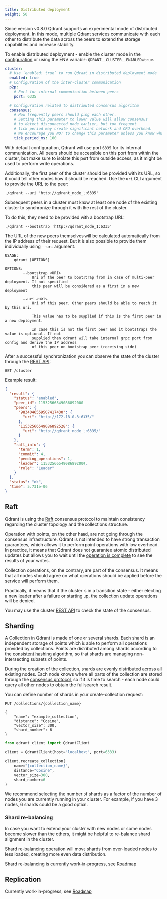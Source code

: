 ```yaml
---
title: Distributed deployment
weight: 50
---
```


Since version v0.8.0 Qdrant supports an experimental mode of distributed deployment.
In this mode, multiple Qdrant services communicate with each other to distribute the data across the peers to extend the storage capabilities and increase stability.

To enable distributed deployment - enable the cluster mode in the [configuration](../configuration) or using the ENV variable: `QDRANT__CLUSTER__ENABLED=true`.

```yaml
cluster:
  # Use `enabled: true` to run Qdrant in distributed deployment mode
  enabled: true
  # Configuration of the inter-cluster communication
  p2p:
    # Port for internal communication between peers
    port: 6335

  # Configuration related to distributed consensus algorithm
  consensus:
    # How frequently peers should ping each other.
    # Setting this parameter to lower value will allow consensus
    # to detect disconnected node earlier, but too frequent
    # tick period may create significant network and CPU overhead.
    # We encourage you NOT to change this parameter unless you know what you are doing.
    tick_period_ms: 100
```

With default configuration, Qdrant will use port `6335` for its internal communication.
All peers should be accessible on this port from within the cluster, but make sure to isolate this port from outside access, as it might be used to perform write operations.

Additionally, the first peer of the cluster should be provided with its URL, so it could tell other nodes how it should be reached.
Use the `uri` CLI argument to provide the URL to the peer:

```
./qdrant --uri 'http://qdrant_node_1:6335'
```

Subsequent peers in a cluster must know at least one node of the existing cluster to synchronize through it with the rest of the cluster.

To do this, they need to be provided with a bootstrap URL:

```
./qdrant --bootstrap 'http://qdrant_node_1:6335'
```

The URL of the new peers themselves will be calculated automatically from the IP address of their request.
But it is also possible to provide them individually using `--uri` argument.

```
USAGE:
    qdrant [OPTIONS]

OPTIONS:
        --bootstrap <URI>
            Uri of the peer to bootstrap from in case of multi-peer deployment. If not specified -
            this peer will be considered as a first in a new deployment

        --uri <URI>
            Uri of this peer. Other peers should be able to reach it by this uri.
            
            This value has to be supplied if this is the first peer in a new deployment.
            
            In case this is not the first peer and it bootstraps the value is optional. If not
            supplied then qdrant will take internal grpc port from config and derive the IP address
            of this peer on bootstrap peer (receiving side)

```

After a successful synchronization you can observe the state of the cluster through the [REST API](https://qdrant.github.io/qdrant/redoc/index.html?v=master#tag/cluster):

```
GET /cluster
```

Example result:

```json
{
  "result": {
    "status": "enabled",
    "peer_id": 11532566549086892000,
    "peers": {
      "9834046559507417430": {
        "uri": "http://172.18.0.3:6335/"
      },
      "11532566549086892528": {
        "uri": "http://qdrant_node_1:6335/"
      }
    },
    "raft_info": {
      "term": 1,
      "commit": 4,
      "pending_operations": 1,
      "leader": 11532566549086892000,
      "role": "Leader"
    }
  },
  "status": "ok",
  "time": 5.731e-06
}
```

## Raft

Qdrant is using the [Raft](https://raft.github.io/) consensus protocol to maintain consistency regarding the cluster topology and the collections structure.

Operation with points, on the other hand, are not going through the consensus infrastructure.
Qdrant is not intended to have strong transaction guarantees, which allows it to perform point operations with low overhead.
In practice, it means that Qdrant does not guarantee atomic distributed updates but allows you to wait until the [operation is complete](../points/#awaiting-result) to see the results of your writes.

Collection operations, on the contrary, are part of the consensus.
It means that all nodes should agree on what operations should be applied before the service will perform them.

Practically, it means that if the cluster is in a transition state - either electing a new leader after a failure or starting up, the collection update operations will be denied.

You may use the cluster [REST API](https://qdrant.github.io/qdrant/redoc/index.html?v=master#tag/cluster) to check the state of the consensus.

## Sharding

A Collection in Qdrant is made of one or several shards.
Each shard is an independent storage of points which is able to perform all operations provided by collections.
Points are distributed among shards according to the [consistent hashing](https://en.wikipedia.org/wiki/Consistent_hashing) algorithm, so that shards are managing non-intersecting subsets of points.

During the creation of the collection, shards are evenly distributed across all existing nodes.
Each node knows where all parts of the collection are stored through the [consensus protocol](./#raft), so if it is time to search - each node could query all other nodes to obtain the full search result.

You can define number of shards in your create-collection request:

```http
PUT /collections/{collection_name}

{
    "name": "example_collection",
    "distance": "Cosine",
    "vector_size": 300,
    "shard_number": 6
}
```

```python
from qdrant_client import QdrantClient

client = QdrantClient(host="localhost", port=6333)

client.recreate_collection(
    name="{collection_name}",
    distance="Cosine",
    vector_size=300, 
    shard_number=6
)
```

We recommend selecting the number of shards as a factor of the number of nodes you are currently running in your cluster.
For example, if you have 3 nodes, 6 shards could be a good option.

### Shard re-balancing

In case you want to extend your cluster with new nodes or some nodes become slower than the others, it might be helpful to re-balance shard alignment in the cluster.

Shard re-balancing operation will move shards from over-loaded nodes to less loaded, creating more even data distribution.

Shard re-balancing is currently work-in-progress, see [Roadmap](https://qdrant.to/roadmap)

## Replication

Currently work-in-progress, see [Roadmap](https://qdrant.to/roadmap)
